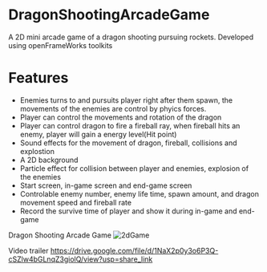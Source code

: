 # DragonShootingArcadeGame
A 2D mini arcade game of a dragon shooting pursuing rockets. Developed using openFrameWorks toolkits

# Features
- Enemies turns to and pursuits player right after them spawn, the movements of the enemies are control by phyics forces.
- Player can control the movements and rotation of the dragon
- Player can control dragon to fire a fireball ray, when fireball hits an enemy, player will gain a energy level(Hit point)
- Sound effects for the movement of dragon, fireball, collisions and explostion
- A 2D background
- Particle effect for collision between player and enemies, explosion of the enemies
- Start screen, in-game screen and end-game screen
- Controlable enemy number, enemy life time, spawn amount, and dragon movement speed and fireball rate
- Record the survive time of player and show it during in-game and end-game

Dragon Shooting Arcade Game
![2dGame](https://user-images.githubusercontent.com/89228133/206940624-0813b486-0640-4404-901e-54f37e8e161f.png)


Video trailer
https://drive.google.com/file/d/1NaX2p0y3o6P3Q-cSZlw4bGLnqZ3giolQ/view?usp=share_link
